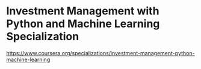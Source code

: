 # Investment Management with Python and Machine Learning Specialization

https://www.coursera.org/specializations/investment-management-python-machine-learning
